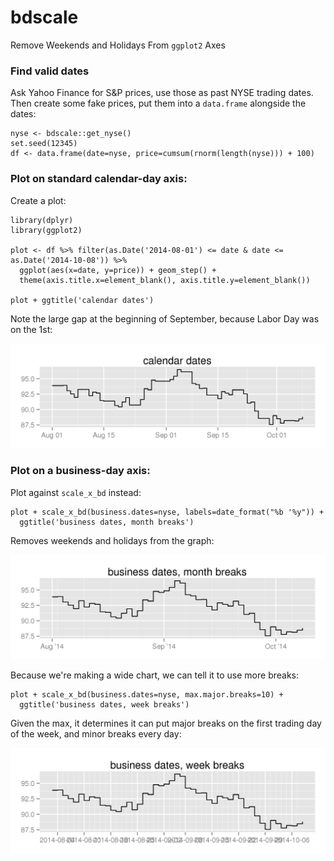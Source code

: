 bdscale
========

Remove Weekends and Holidays From `ggplot2` Axes

### Find valid dates

Ask Yahoo Finance for S&P prices, use those as past NYSE trading dates. Then create some fake prices, put them into a `data.frame` alongside the dates:

```
nyse <- bdscale::get_nyse()
set.seed(12345)
df <- data.frame(date=nyse, price=cumsum(rnorm(length(nyse))) + 100)
```

### Plot on standard calendar-day axis:

Create a plot:

```
library(dplyr)
library(ggplot2)

plot <- df %>% filter(as.Date('2014-08-01') <= date & date <= as.Date('2014-10-08')) %>% 
  ggplot(aes(x=date, y=price)) + geom_step() + 
  theme(axis.title.x=element_blank(), axis.title.y=element_blank())
  
plot + ggtitle('calendar dates')

```

Note the large gap at the beginning of September, because Labor Day was on the 1st:

<img src='man/figures/calendar.PNG'>

### Plot on a business-day axis:

Plot against `scale_x_bd` instead:

```
plot + scale_x_bd(business.dates=nyse, labels=date_format("%b '%y")) + 
  ggtitle('business dates, month breaks')
```

Removes weekends and holidays from the graph:

<img src='man/figures/business.month.PNG'>

Because we're making a wide chart, we can tell it to use more breaks:

```
plot + scale_x_bd(business.dates=nyse, max.major.breaks=10) + 
  ggtitle('business dates, week breaks')
```

Given the max, it determines it can put major breaks on the first trading day of the week, and minor breaks every day:

<img src='man/figures/business.week.PNG'>
